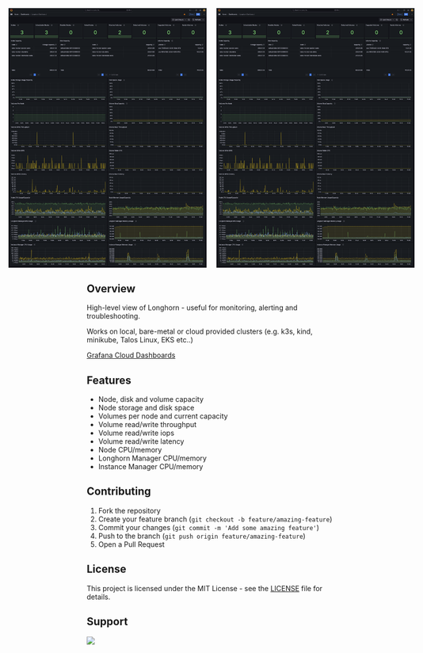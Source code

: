 <div style="display: flex; justify-content: center; gap: 20px;">
  <img src="../longhorn-dashboard/screenshot-16-01-2025.png" width="400"/>
  <img src="../longhorn-dashboard/screenshot-16-01-2025.png" width="400"/>
</div>

## Overview
High-level view of Longhorn - useful for monitoring, alerting and troubleshooting.

Works on local, bare-metal or cloud provided clusters (e.g. k3s, kind, minikube, Talos Linux, EKS etc..)

[Grafana Cloud Dashboards](https://grafana.com/grafana/dashboards/22705-longhorn-dashboard/)

<!-- [github.com/adegoodyer/grafana-dashboards](https://github.com/adegoodyer/grafana-dashboards) -->

## Features
- Node, disk and volume capacity
- Node storage and disk space
- Volumes per node and current capacity
- Volume read/write throughput
- Volume read/write iops
- Volume read/write latency
- Node CPU/memory
- Longhorn Manager CPU/memory
- Instance Manager CPU/memory

## Contributing
1. Fork the repository
2. Create your feature branch (`git checkout -b feature/amazing-feature`)
3. Commit your changes (`git commit -m 'Add some amazing feature'`)
4. Push to the branch (`git push origin feature/amazing-feature`)
5. Open a Pull Request

## License
This project is licensed under the MIT License - see the [LICENSE](https://github.com/adegoodyer/grafana-dashboards/blob/master/LICENSE) file for details.

## Support
<a href="https://www.buymeacoffee.com/adegoodyer"><img src="https://img.buymeacoffee.com/button-api/?text=Buy me a book&emoji=📚&slug=adegoodyer&button_colour=5F7FFF&font_colour=ffffff&font_family=Poppins&outline_colour=000000&coffee_colour=FFDD00" /></a>

<!-- [https://www.buymeacoffee.com/adegoodyer](https://www.buymeacoffee.com/adegoodyer) -->
